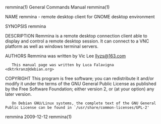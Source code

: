 remmina(1)                                                                              General Commands Manual                                                                             remmina(1)

NAME
       remmina - remote desktop client for GNOME desktop environment

SYNOPSIS
       remmina

DESCRIPTION
       Remmina is a remote desktop connection client able to display and control a remote desktop session. It can connect to a VNC platform as well as windows terminal servers.

AUTHORS
       Remmina was written by Vic Lee <llyzs@163.com>

       This manual page was written by Luca Falavigna <dktrkranz@debian.org>

COPYRIGHT
       This  program  is  free software; you can redistribute it and/or modify it under the terms of the GNU General Public License as published by the Free Software Foundation; either version 2, or
       (at your option) any later version.

       On Debian GNU/Linux systems, the complete text of the GNU General Public License can be found in `/usr/share/common-licenses/GPL-2'

remmina                                                                                       2009-12-12                                                                                    remmina(1)
